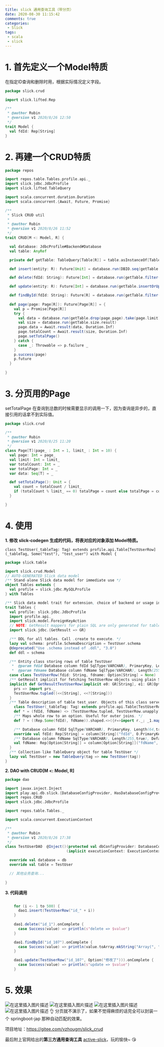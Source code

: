 ```yaml
---
title: slick 通用查询工具（带分页）
date: 2020-08-30 11:15:42
comments: true
categories:
 - Slick
tags: 
 - scala
 - slick
---
```

# 1. 首先定义一个Model特质
在指定ID查询和删除时用，根据实际情况定义字段。

```scala
package slick.crud

import slick.lifted.Rep

/**
 * @author Rubin
 * @version v1 2020/8/26 12:50
 */
trait Model {
  val fdId: Rep[String]
}
```

# 2. 再建一个CRUD特质
```scala
package repos

import repos.table.Tables.profile.api._
import slick.jdbc.JdbcProfile
import slick.lifted.TableQuery

import scala.concurrent.duration.Duration
import scala.concurrent.{Await, Future, Promise}

/**
 * Slick CRUD util
 *
 * @author Rubin
 * @version v1 2020/8/26 11:52
 */
trait CRUD[M <: Model, R] {

  val database: JdbcProfile#Backend#Database
  val table: AnyRef

  private def getTable: TableQuery[Table[R]] = table.asInstanceOf[TableQuery[Table[R]]]

  def insert(entity: R): Future[Unit] = database.run(DBIO.seq(getTable += entity))

  def delete(fdId: String): Future[Int] = database.run(getTable.filter(_.asInstanceOf[M].fdId === fdId).delete)

  def update(entity: R): Future[Int] = database.run(getTable.insertOrUpdate(entity))

  def findById(fdId: String): Future[R] = database.run(getTable.filter(_.asInstanceOf[M].fdId === fdId).result.head)
  
  def page(page: Page[R]): Future[Page[R]] = {
    val p = Promise[Page[R]]
    try {
      val data = database.run(getTable.drop(page.page).take(page.limit).result)
      val size = database.run(getTable.size.result)
      page.data = Await.result(data, Duration.Inf)
      page.totalCount = Await.result(size, Duration.Inf)
      page.setTotalPage()
    } catch {
      case _: Throwable => p.failure _
    }
    p.success(page)
    p.future
  }
  
}
```

# 3. 分页用的Page

setTotalPage 在查询到总数的时候需要显示的调用一下，因为查询是异步的，直接引用的话拿不到实际值。
```scala
package slick.crud

/**
 * @author Rubin
 * @version v1 2020/8/25 11:20
 */
class Page[T](page_ : Int = 1, limit_ : Int = 10) {
  val page: Int = page_
  val limit: Int = limit_
  var totalCount: Int = _
  var totalPage: Int = _
  var data: Seq[T] = _

  def setTotalPage(): Unit = {
    val count = totalCount / limit_
    if (totalCount % limit_ == 0) totalPage = count else totalPage = count + 1
  }

}
```
# 4. 使用
**1. 修改 slick-codegen 生成的代码，将表对应的对象添加 Model特质。**

``
class TestUser(_tableTag: Tag) extends profile.api.Table[TestUserRow](_tableTag, Some("test"), "test_user") with Model {
``

```scala
package slick.table

import slick.crud.Model
// AUTO-GENERATED Slick data model
/** Stand-alone Slick data model for immediate use */
object Tables extends {
  val profile = slick.jdbc.MySQLProfile
} with Tables

/** Slick data model trait for extension, choice of backend or usage in the cake pattern. (Make sure to initialize this late.) */
trait Tables {
  val profile: slick.jdbc.JdbcProfile
  import profile.api._
  import slick.model.ForeignKeyAction
  // NOTE: GetResult mappers for plain SQL are only generated for tables where Slick knows how to map the types of all columns.
  import slick.jdbc.{GetResult => GR}

  /** DDL for all tables. Call .create to execute. */
  lazy val schema: profile.SchemaDescription = TestUser.schema
  @deprecated("Use .schema instead of .ddl", "3.0")
  def ddl = schema

  /** Entity class storing rows of table TestUser
   *  @param fdid Database column fdId SqlType(VARCHAR), PrimaryKey, Length(64,true)
   *  @param fdname Database column fdName SqlType(VARCHAR), Length(255,true), Default(None) */
  case class TestUserRow(fdid: String, fdname: Option[String] = None)
  /** GetResult implicit for fetching TestUserRow objects using plain SQL queries */
  implicit def GetResultTestUserRow(implicit e0: GR[String], e1: GR[Option[String]]): GR[TestUserRow] = GR{
    prs => import prs._
    TestUserRow.tupled((<<[String], <<?[String]))
  }
  /** Table description of table test_user. Objects of this class serve as prototypes for rows in queries. */
    class TestUser(_tableTag: Tag) extends profile.api.Table[TestUserRow](_tableTag, Some("test"), "test_user") with Model {
    def * = (fdId, fdName) <> (TestUserRow.tupled, TestUserRow.unapply)
    /** Maps whole row to an option. Useful for outer joins. */
    def ? = ((Rep.Some(fdId), fdName)).shaped.<>({r=>import r._; _1.map(_=> TestUserRow.tupled((_1.get, _2)))}, (_:Any) =>  throw new Exception("Inserting into ? projection not supported."))

    /** Database column fdId SqlType(VARCHAR), PrimaryKey, Length(64,true) */
    override val fdId: Rep[String] = column[String]("fdId", O.PrimaryKey, O.Length(64,varying=true))
    /** Database column fdName SqlType(VARCHAR), Length(255,true), Default(None) */
    val fdName: Rep[Option[String]] = column[Option[String]]("fdName", O.Length(255,varying=true), O.Default(None))
  }
  /** Collection-like TableQuery object for table TestUser */
  lazy val TestUser = new TableQuery(tag => new TestUser(tag))
}
```

**2. DAO with CRUD[M <: Model, R]**

```scala
package dao

import javax.inject.Inject
import play.api.db.slick.{DatabaseConfigProvider, HasDatabaseConfigProvider}
import repos.CRUD
import slick.jdbc.JdbcProfile

import repos.table.Tables._

import scala.concurrent.ExecutionContext

/**
 * @author Rubin
 * @version v1 2020/8/26 17:38
 */
class TestUserDAO  @Inject()(protected val dbConfigProvider: DatabaseConfigProvider)
                            (implicit executionContext: ExecutionContext) extends HasDatabaseConfigProvider[JdbcProfile] with CRUD[TestUser, TestUserRow] {

  override val database = db
  override val table = TestUser

  // 其他业务查询...
  
}
```
**3. 代码调用**
```scala

    for (i <- 1 to 500) {
      dao1.insert(TestUserRow("id_" + i))
    }
  
    dao1.delete("id_1").onComplete {
      case Success(value) => println(s"delete => $value")
    }

    dao1.findById("id_107").onComplete {
      case Success(value) => println(value.toArray.mkString("Array(", ", ", ")"))
    }

    dao1.update(TestUserRow("id_107", Option("修改了"))).onComplete {
      case Success(value) => println(s"update => $value")
    }
```

# 5. 效果
![在这里插入图片描述](https://img-blog.csdnimg.cn/20200826173253903.png?x-oss-process=image/watermark,type_ZmFuZ3poZW5naGVpdGk,shadow_10,text_aHR0cHM6Ly9ibG9nLmNzZG4ubmV0L0dNaW5nWmhvdQ==,size_16,color_FFFFFF,t_70#pic_center)
![在这里插入图片描述](https://img-blog.csdnimg.cn/20200826174447356.png?x-oss-process=image/watermark,type_ZmFuZ3poZW5naGVpdGk,shadow_10,text_aHR0cHM6Ly9ibG9nLmNzZG4ubmV0L0dNaW5nWmhvdQ==,size_16,color_FFFFFF,t_70#pic_center)
![在这里插入图片描述](https://img-blog.csdnimg.cn/20200826175209269.png#pic_center)
![在这里插入图片描述](https://img-blog.csdnimg.cn/20200826175239762.png?x-oss-process=image/watermark,type_ZmFuZ3poZW5naGVpdGk,shadow_10,text_aHR0cHM6Ly9ibG9nLmNzZG4ubmV0L0dNaW5nWmhvdQ==,size_16,color_FFFFFF,t_70#pic_center)
👌 分页就不演示了，如果不觉得麻烦的话完全可以封装一个 springboot-jap 那种自动匹配的效果。

项目地址：https://gitee.com/vzhougm/slick_crud

最后附上官网给出的**第三方通用查询工具** [active-slick](https://github.com/strongtyped/active-slick)，玩的愉快~ 😘